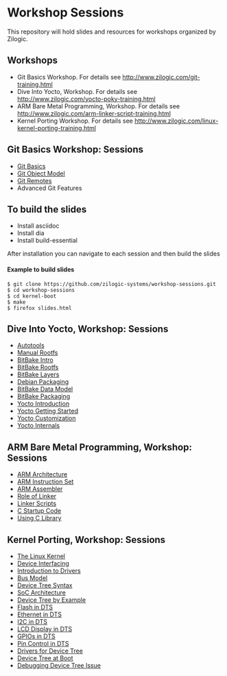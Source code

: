 # Workshop Sessions

This repository will hold slides and resources for workshops organized
by Zilogic.

## Workshops

  * Git Basics Workshop. For details see http://www.zilogic.com/git-training.html
  * Dive Into Yocto, Workshop. For details see http://www.zilogic.com/yocto-poky-training.html
  * ARM Bare Metal Programming, Workshop. For details see
    http://www.zilogic.com/arm-linker-script-training.html
  * Kernel Porting Workshop. For details see http://www.zilogic.com/linux-kernel-porting-training.html

## Git Basics Workshop: Sessions

  * [Git Basics](git-basics)
  * [Git Object Model](git-internals)
  * [Git Remotes](git-remotes)
  * Advanced Git Features

## To build the slides

 * Install asciidoc
 * Install dia
 * Install build-essential

After installation you can navigate to each session and then build the slides

#### Example to build slides

```
$ git clone https://github.com/zilogic-systems/workshop-sessions.git
$ cd workshop-sessions
$ cd kernel-boot
$ make
$ firefox slides.html

```
## Dive Into Yocto, Workshop: Sessions

  * [Autotools](autotools)
  * [Manual Rootfs](manual-rootfs)
  * [BitBake Intro](bitbake-intro)
  * [BitBake Rootfs](bitbake-rootfs)
  * [BitBake Layers](bitbake-layers)
  * [Debian Packaging](debian-packaging)
  * [BitBake Data Model](bitbake-data-model)
  * [BitBake Packaging](bitbake-packages)
  * [Yocto Introduction](yocto-intro)
  * [Yocto Getting Started](yocto-getting-started)
  * [Yocto Customization](yocto-customization)
  * [Yocto Internals](yocto-internals)

## ARM Bare Metal Programming, Workshop: Sessions

  * [ARM Architecture](arm-intro)
  * [ARM Instruction Set](arm-iset)
  * [ARM Assembler](arm-asm)
  * [Role of Linker](arm-linker)
  * [Linker Scripts](arm-lds)
  * [C Startup Code](arm-cstartup)
  * [Using C Library](arm-libc)

## Kernel Porting, Workshop: Sessions

  * [The Linux Kernel](kernel-build)
  * [Device Interfacing](devices-intro)
  * [Introduction to Drivers](kernel-driver)
  * [Bus Model](kernel-bus-model)
  * [Device Tree Syntax](kernel-dt-syntax)
  * [SoC Architecture](kernel-soc)
  * [Device Tree by Example](kernel-dt-by-example)
  * [Flash in DTS](kernel-flash)
  * [Ethernet in DTS](kernel-ethernet)
  * [I2C in DTS](kernel-i2c)
  * [LCD Display in DTS](kernel-display)
  * [GPIOs in DTS](kernel-gpio)
  * [Pin Control in DTS](kernel-pinctrl)
  * [Drivers for Device Tree](kernel-dt-drivers)
  * [Device Tree at Boot](kernel-boot)
  * [Debugging Device Tree Issue](dt-debugging)
